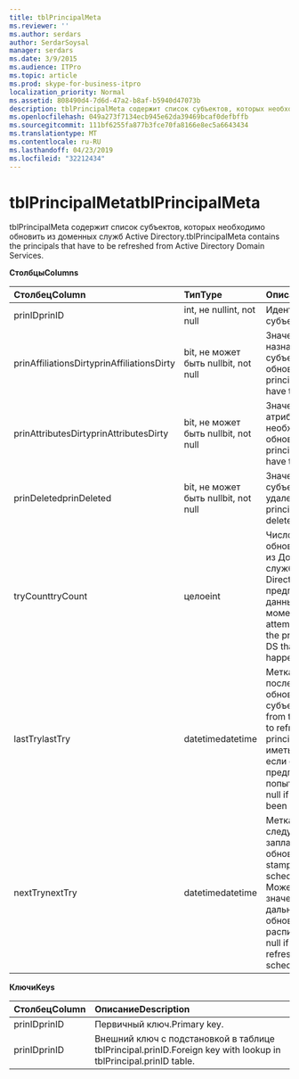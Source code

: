 ```yaml
---
title: tblPrincipalMeta
ms.reviewer: ''
ms.author: serdars
author: SerdarSoysal
manager: serdars
ms.date: 3/9/2015
ms.audience: ITPro
ms.topic: article
ms.prod: skype-for-business-itpro
localization_priority: Normal
ms.assetid: 808490d4-7d6d-47a2-b8af-b5940d47073b
description: tblPrincipalMeta содержит список субъектов, которых необходимо обновить из доменных служб Active Directory.
ms.openlocfilehash: 049a273f7134ecb945e62da39469bcaf0defbffb
ms.sourcegitcommit: 111bf6255fa877b3fce70fa8166e8ec5a6643434
ms.translationtype: MT
ms.contentlocale: ru-RU
ms.lasthandoff: 04/23/2019
ms.locfileid: "32212434"
---
```

# <a name="tblprincipalmeta"></a><span data-ttu-id="fa466-103">tblPrincipalMeta</span><span class="sxs-lookup"><span data-stu-id="fa466-103">tblPrincipalMeta</span></span>
 
<span data-ttu-id="fa466-104">tblPrincipalMeta содержит список субъектов, которых необходимо обновить из доменных служб Active Directory.</span><span class="sxs-lookup"><span data-stu-id="fa466-104">tblPrincipalMeta contains the principals that have to be refreshed from Active Directory Domain Services.</span></span>
  
<span data-ttu-id="fa466-105">**Столбцы**</span><span class="sxs-lookup"><span data-stu-id="fa466-105">**Columns**</span></span>

|<span data-ttu-id="fa466-106">**Столбец**</span><span class="sxs-lookup"><span data-stu-id="fa466-106">**Column**</span></span>|<span data-ttu-id="fa466-107">**Тип**</span><span class="sxs-lookup"><span data-stu-id="fa466-107">**Type**</span></span>|<span data-ttu-id="fa466-108">**Описание**</span><span class="sxs-lookup"><span data-stu-id="fa466-108">**Description**</span></span>|
|:-----|:-----|:-----|
|<span data-ttu-id="fa466-109">prinID</span><span class="sxs-lookup"><span data-stu-id="fa466-109">prinID</span></span>  <br/> |<span data-ttu-id="fa466-110">int, не null</span><span class="sxs-lookup"><span data-stu-id="fa466-110">int, not null</span></span>  <br/> |<span data-ttu-id="fa466-111">Идентификатор субъекта.</span><span class="sxs-lookup"><span data-stu-id="fa466-111">Principal ID.</span></span>  <br/> |
|<span data-ttu-id="fa466-112">prinAffiliationsDirty</span><span class="sxs-lookup"><span data-stu-id="fa466-112">prinAffiliationsDirty</span></span>  <br/> |<span data-ttu-id="fa466-113">bit, не может быть null</span><span class="sxs-lookup"><span data-stu-id="fa466-113">bit, not null</span></span>  <br/> |<span data-ttu-id="fa466-114">Значение true, если назначения субъектов требуется обновить.</span><span class="sxs-lookup"><span data-stu-id="fa466-114">True if principal affiliations have to be refreshed.</span></span>  <br/> |
|<span data-ttu-id="fa466-115">prinAttributesDirty</span><span class="sxs-lookup"><span data-stu-id="fa466-115">prinAttributesDirty</span></span>  <br/> |<span data-ttu-id="fa466-116">bit, не может быть null</span><span class="sxs-lookup"><span data-stu-id="fa466-116">bit, not null</span></span>  <br/> |<span data-ttu-id="fa466-117">Значение true, если атрибуты которых необходимо обновить.</span><span class="sxs-lookup"><span data-stu-id="fa466-117">True if principal attributes have to be refreshed.</span></span>  <br/> |
|<span data-ttu-id="fa466-118">prinDeleted</span><span class="sxs-lookup"><span data-stu-id="fa466-118">prinDeleted</span></span>  <br/> |<span data-ttu-id="fa466-119">bit, не может быть null</span><span class="sxs-lookup"><span data-stu-id="fa466-119">bit, not null</span></span>  <br/> |<span data-ttu-id="fa466-120">Значение true, если субъект был удален.</span><span class="sxs-lookup"><span data-stu-id="fa466-120">True if the principal has been deleted.</span></span>  <br/> |
|<span data-ttu-id="fa466-121">tryCount</span><span class="sxs-lookup"><span data-stu-id="fa466-121">tryCount</span></span>  <br/> |<span data-ttu-id="fa466-122">целое</span><span class="sxs-lookup"><span data-stu-id="fa466-122">int</span></span>  <br/> |<span data-ttu-id="fa466-123">Число попыток обновления субъекта из Доменных службах Active Directory, предпринятых на данный момент.</span><span class="sxs-lookup"><span data-stu-id="fa466-123">Number of attempts to refresh the principal from AD DS that have happened so far.</span></span>  <br/> |
|<span data-ttu-id="fa466-124">lastTry</span><span class="sxs-lookup"><span data-stu-id="fa466-124">lastTry</span></span>  <br/> |<span data-ttu-id="fa466-125">datetime</span><span class="sxs-lookup"><span data-stu-id="fa466-125">datetime</span></span>  <br/> |<span data-ttu-id="fa466-126">Метка времени последней попытки обновления субъекта.</span><span class="sxs-lookup"><span data-stu-id="fa466-126">Time stamp from the latest attempt to refresh the principal.</span></span> <span data-ttu-id="fa466-127">Может иметь значение null, если обновление не предпринята попытка еще.</span><span class="sxs-lookup"><span data-stu-id="fa466-127">Can be null if no refresh has been attempted yet.</span></span>  <br/> |
|<span data-ttu-id="fa466-128">nextTry</span><span class="sxs-lookup"><span data-stu-id="fa466-128">nextTry</span></span>  <br/> |<span data-ttu-id="fa466-129">datetime</span><span class="sxs-lookup"><span data-stu-id="fa466-129">datetime</span></span>  <br/> |<span data-ttu-id="fa466-130">Метка времени для следующего запланированного обновления.</span><span class="sxs-lookup"><span data-stu-id="fa466-130">Time stamp for the next scheduled refresh.</span></span> <span data-ttu-id="fa466-131">Может иметь значение null, если дальнейшие обновления по расписанию.</span><span class="sxs-lookup"><span data-stu-id="fa466-131">Can be null if no further refresh has been scheduled.</span></span>  <br/> |
   
<span data-ttu-id="fa466-132">**Ключи**</span><span class="sxs-lookup"><span data-stu-id="fa466-132">**Keys**</span></span>

|<span data-ttu-id="fa466-133">**Столбец**</span><span class="sxs-lookup"><span data-stu-id="fa466-133">**Column**</span></span>|<span data-ttu-id="fa466-134">**Описание**</span><span class="sxs-lookup"><span data-stu-id="fa466-134">**Description**</span></span>|
|:-----|:-----|
|<span data-ttu-id="fa466-135">prinID</span><span class="sxs-lookup"><span data-stu-id="fa466-135">prinID</span></span>  <br/> |<span data-ttu-id="fa466-136">Первичный ключ.</span><span class="sxs-lookup"><span data-stu-id="fa466-136">Primary key.</span></span>  <br/> |
|<span data-ttu-id="fa466-137">prinID</span><span class="sxs-lookup"><span data-stu-id="fa466-137">prinID</span></span>  <br/> |<span data-ttu-id="fa466-138">Внешний ключ с подстановкой в таблице tblPrincipal.prinID.</span><span class="sxs-lookup"><span data-stu-id="fa466-138">Foreign key with lookup in tblPrincipal.prinID table.</span></span>  <br/> |
   

